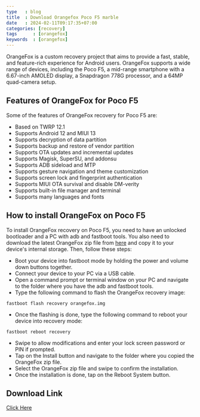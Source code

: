 ```yaml
---
type   : blog
title  : Download Orangefox Poco F5 marble
date   : 2024-02-11T09:17:35+07:00
categories: [recovery]
tags      : [orangefox]
keywords  : [orangefox]
---
```



OrangeFox is a custom recovery project that aims to provide a fast, stable, and feature-rich experience for Android users. OrangeFox supports a wide range of devices, including the Poco F5, a mid-range smartphone with a 6.67-inch AMOLED display, a Snapdragon 778G processor, and a 64MP quad-camera setup.

## Features of OrangeFox for Poco F5

Some of the features of OrangeFox recovery for Poco F5 are:

- Based on TWRP 12.1
- Supports Android 12 and MIUI 13
- Supports decryption of data partition
- Supports backup and restore of vendor partition
- Supports OTA updates and incremental updates
- Supports Magisk, SuperSU, and addonsu
- Supports ADB sideload and MTP
- Supports gesture navigation and theme customization
- Supports screen lock and fingerprint authentication
- Supports MIUI OTA survival and disable DM-verity
- Supports built-in file manager and terminal
- Supports many languages and fonts

## How to install OrangeFox on Poco F5

To install OrangeFox recovery on Poco F5, you need to have an unlocked bootloader and a PC with adb and fastboot tools. You also need to download the latest OrangeFox zip file from [here](^3^) and copy it to your device's internal storage. Then, follow these steps:

- Boot your device into fastboot mode by holding the power and volume down buttons together.
- Connect your device to your PC via a USB cable.
- Open a command prompt or terminal window on your PC and navigate to the folder where you have the adb and fastboot tools.
- Type the following command to flash the OrangeFox recovery image:

`fastboot flash recovery orangefox.img`

- Once the flashing is done, type the following command to reboot your device into recovery mode:

`fastboot reboot recovery`

- Swipe to allow modifications and enter your lock screen password or PIN if prompted.
- Tap on the Install button and navigate to the folder where you copied the OrangeFox zip file.
- Select the OrangeFox zip file and swipe to confirm the installation.
- Once the installation is done, tap on the Reboot System button.

## Download Link

[Click Here](https://github.com/Ctapchuk/android_device_xiaomi_marble-OFRP/releases/download/2024-02-10/OrangeFox-R11.1_5-Beta-marble.zip)
